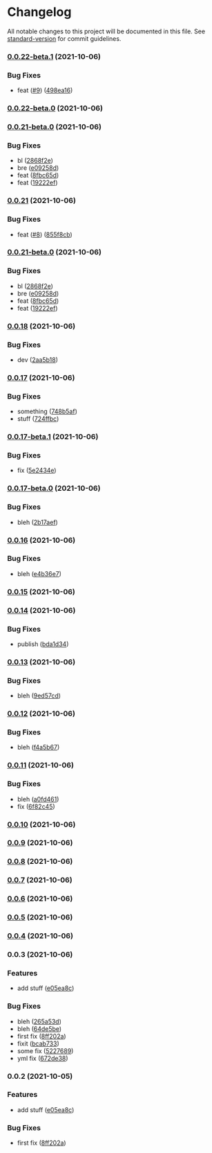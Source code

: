 # Changelog

All notable changes to this project will be documented in this file. See [standard-version](https://github.com/conventional-changelog/standard-version) for commit guidelines.

### [0.0.22-beta.1](https://github.com/achung89-kryptowire/standard-version-nestjs/compare/v0.0.22-beta.0...v0.0.22-beta.1) (2021-10-06)


### Bug Fixes

* feat ([#9](https://github.com/achung89-kryptowire/standard-version-nestjs/issues/9)) ([498ea16](https://github.com/achung89-kryptowire/standard-version-nestjs/commit/498ea1697b932a98bf7bb7d6fc88e02490624e49))

### [0.0.22-beta.0](https://github.com/achung89-kryptowire/standard-version-nestjs/compare/v0.0.21...v0.0.22-beta.0) (2021-10-06)

### [0.0.21-beta.0](https://github.com/achung89-kryptowire/standard-version-nestjs/compare/v0.0.18...v0.0.21-beta.0) (2021-10-06)


### Bug Fixes

* bl ([2868f2e](https://github.com/achung89-kryptowire/standard-version-nestjs/commit/2868f2e9875ea013d6656bff94312f22de591a5f))
* bre ([e09258d](https://github.com/achung89-kryptowire/standard-version-nestjs/commit/e09258d13d5d1c03401922cbb5a7d8da01ecf75b))
* feat ([8fbc65d](https://github.com/achung89-kryptowire/standard-version-nestjs/commit/8fbc65daebd1e1a39b6348a37113140cd1fb40d8))
* feat ([19222ef](https://github.com/achung89-kryptowire/standard-version-nestjs/commit/19222ef6edcc3d69bd84d00d5895b059346cf54b))

### [0.0.21](https://github.com/achung89-kryptowire/standard-version-nestjs/compare/v0.0.18...v0.0.21) (2021-10-06)


### Bug Fixes

* feat ([#8](https://github.com/achung89-kryptowire/standard-version-nestjs/issues/8)) ([855f8cb](https://github.com/achung89-kryptowire/standard-version-nestjs/commit/855f8cbf1e2e2ca34938f5ce9069ab3768bc2c4f))

### [0.0.21-beta.0](https://github.com/achung89-kryptowire/standard-version-nestjs/compare/v0.0.18...v0.0.21-beta.0) (2021-10-06)


### Bug Fixes

* bl ([2868f2e](https://github.com/achung89-kryptowire/standard-version-nestjs/commit/2868f2e9875ea013d6656bff94312f22de591a5f))
* bre ([e09258d](https://github.com/achung89-kryptowire/standard-version-nestjs/commit/e09258d13d5d1c03401922cbb5a7d8da01ecf75b))
* feat ([8fbc65d](https://github.com/achung89-kryptowire/standard-version-nestjs/commit/8fbc65daebd1e1a39b6348a37113140cd1fb40d8))
* feat ([19222ef](https://github.com/achung89-kryptowire/standard-version-nestjs/commit/19222ef6edcc3d69bd84d00d5895b059346cf54b))

### [0.0.18](https://github.com/achung89-kryptowire/standard-version-nestjs/compare/v0.0.17...v0.0.18) (2021-10-06)


### Bug Fixes

* dev ([2aa5b18](https://github.com/achung89-kryptowire/standard-version-nestjs/commit/2aa5b1844ab0a7a1a09231239e8a5b79e48f94bb))

### [0.0.17](https://github.com/achung89-kryptowire/standard-version-nestjs/compare/v0.0.17-beta.1...v0.0.17) (2021-10-06)


### Bug Fixes

* something ([748b5af](https://github.com/achung89-kryptowire/standard-version-nestjs/commit/748b5afd81b310528ebb6bbd2ac6ca29966f3c14))
* stuff ([724ffbc](https://github.com/achung89-kryptowire/standard-version-nestjs/commit/724ffbc9d496450c2945d2680220f7e0b4930468))

### [0.0.17-beta.1](https://github.com/achung89-kryptowire/standard-version-nestjs/compare/v0.0.17-beta.0...v0.0.17-beta.1) (2021-10-06)


### Bug Fixes

* fix ([5e2434e](https://github.com/achung89-kryptowire/standard-version-nestjs/commit/5e2434e78eff9dd4cea2cb4fc108fcd57ae04dd7))

### [0.0.17-beta.0](https://github.com/achung89-kryptowire/standard-version-nestjs/compare/v0.0.16...v0.0.17-beta.0) (2021-10-06)


### Bug Fixes

* bleh ([2b17aef](https://github.com/achung89-kryptowire/standard-version-nestjs/commit/2b17aef276b6e40addb6289efc247d5dc8caaec3))

### [0.0.16](https://github.com/achung89-kryptowire/standard-version-nestjs/compare/v0.0.15...v0.0.16) (2021-10-06)


### Bug Fixes

* bleh ([e4b36e7](https://github.com/achung89-kryptowire/standard-version-nestjs/commit/e4b36e78284a0eefaa97cc0b7dece553bbfc380d))

### [0.0.15](https://github.com/achung89-kryptowire/standard-version-nestjs/compare/v0.0.14...v0.0.15) (2021-10-06)

### [0.0.14](https://github.com/achung89-kryptowire/standard-version-nestjs/compare/v0.0.13...v0.0.14) (2021-10-06)


### Bug Fixes

* publish ([bda1d34](https://github.com/achung89-kryptowire/standard-version-nestjs/commit/bda1d3479f0a559658fe5746e9fee8ea687ba728))

### [0.0.13](https://github.com/achung89-kryptowire/standard-version-nestjs/compare/v0.0.12...v0.0.13) (2021-10-06)


### Bug Fixes

* bleh ([9ed57cd](https://github.com/achung89-kryptowire/standard-version-nestjs/commit/9ed57cdd2734211403120453ea3074696a04fa16))

### [0.0.12](https://github.com/achung89-kryptowire/standard-version-nestjs/compare/v0.0.11...v0.0.12) (2021-10-06)


### Bug Fixes

* bleh ([f4a5b67](https://github.com/achung89-kryptowire/standard-version-nestjs/commit/f4a5b678f412ed1370288036008db0663676e527))

### [0.0.11](https://github.com/achung89-kryptowire/standard-version-nestjs/compare/v0.0.10...v0.0.11) (2021-10-06)


### Bug Fixes

* bleh ([a0fd461](https://github.com/achung89-kryptowire/standard-version-nestjs/commit/a0fd461948735c682110714e01d38241e0f5d861))
* fix ([6f82c45](https://github.com/achung89-kryptowire/standard-version-nestjs/commit/6f82c4505113b00d36de72f422281e6cfb956627))

### [0.0.10](https://github.com/achung89-kryptowire/standard-version-nestjs/compare/v0.0.9...v0.0.10) (2021-10-06)

### [0.0.9](https://github.com/achung89-kryptowire/standard-version-nestjs/compare/v0.0.8...v0.0.9) (2021-10-06)

### [0.0.8](https://github.com/achung89-kryptowire/standard-version-nestjs/compare/v0.0.7...v0.0.8) (2021-10-06)

### [0.0.7](https://github.com/achung89-kryptowire/standard-version-nestjs/compare/v0.0.6...v0.0.7) (2021-10-06)

### [0.0.6](https://github.com/achung89-kryptowire/standard-version-nestjs/compare/v0.0.5...v0.0.6) (2021-10-06)

### [0.0.5](https://github.com/achung89-kryptowire/standard-version-nestjs/compare/v0.0.4...v0.0.5) (2021-10-06)

### [0.0.4](https://github.com/achung89-kryptowire/standard-version-nestjs/compare/v0.0.3...v0.0.4) (2021-10-06)

### 0.0.3 (2021-10-06)


### Features

* add stuff ([e05ea8c](https://github.com/achung89-kryptowire/standard-version-nestjs/commit/e05ea8c4db64eef3f1e4f681b40a8c965dc254c8))


### Bug Fixes

* bleh ([265a53d](https://github.com/achung89-kryptowire/standard-version-nestjs/commit/265a53df731be14b5e5fb71fd1eeb7b6a0e5f565))
* bleh ([64de5be](https://github.com/achung89-kryptowire/standard-version-nestjs/commit/64de5be21897efbdad2ad0a7a84dbcc1c5ea1f18))
* first fix ([8ff202a](https://github.com/achung89-kryptowire/standard-version-nestjs/commit/8ff202af9ce80673e0ab1d87abe6a3003de5b93a))
* fixit ([bcab733](https://github.com/achung89-kryptowire/standard-version-nestjs/commit/bcab73335248379e4de5af5b4ec5e6ea5829cde2))
* some fix ([5227689](https://github.com/achung89-kryptowire/standard-version-nestjs/commit/5227689c1867600f9554ba059e5959eaaede3204))
* yml fix ([672de38](https://github.com/achung89-kryptowire/standard-version-nestjs/commit/672de38aec7f49a72f8c792f57a337e4e33dd3e2))

### 0.0.2 (2021-10-05)


### Features

* add stuff ([e05ea8c](https://github.com/achung89-kryptowire/standard-version-nestjs/commit/e05ea8c4db64eef3f1e4f681b40a8c965dc254c8))


### Bug Fixes

* first fix ([8ff202a](https://github.com/achung89-kryptowire/standard-version-nestjs/commit/8ff202af9ce80673e0ab1d87abe6a3003de5b93a))
